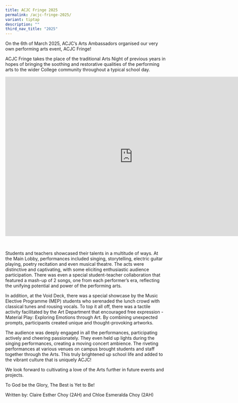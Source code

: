 ```yaml
---
title: ACJC Fringe 2025
permalink: /acjc-fringe-2025/
variant: tiptap
description: ""
third_nav_title: "2025"
---
```

<p>On the 6th of March 2025, ACJC’s Arts Ambassadors organised our very own
performing arts event, ACJC Fringe!</p>
<p>ACJC Fringe takes the place of the traditional Arts Night of previous
years in hopes of bringing the soothing and restorative qualities of the
performing arts to the wider College community throughout a typical school
day.&nbsp;&nbsp;</p>
<p></p>
<div class="iframe-wrapper">
<iframe height="500" width="800" allowfullscreen="true" frameborder="0" src="https://docs.google.com/presentation/d/e/2PACX-1vRLshlkXzNHaXTq2bbxZ7P-lLN-lb1zjHSr0CInd1Ls9qDvUwWu6y7pu_jroOuvgtbX22QA8bSrkB1b/embed?start=false&amp;loop=false&amp;delayms=3000"></iframe>
</div>
<p>
<br>
</p>
<p>Students and teachers showcased their talents in a multitude of ways.
At the Main Lobby, performances included singing, storytelling, electric
guitar playing, poetry recitation and even musical theatre. The acts were
distinctive and captivating, with some eliciting enthusiastic audience
participation. There was even a special student-teacher collaboration that
featured a mash-up of 2 songs, one from each performer’s era, reflecting
the unifying potential and power of the performing arts.&nbsp;</p>
<p>In addition, at the Void Deck, there was a special showcase by the Music
Elective Programme (MEP) students who serenaded the lunch crowd with classical
tunes and rousing vocals. To top it all off, there was a tactile activity
facilitated by the Art Department that encouraged free expression - Material
Play: Exploring Emotions through Art. By combining unexpected prompts,
participants created unique and thought-provoking artworks.</p>
<p></p>
<p>The audience was deeply engaged in all the performances, participating
actively and cheering passionately. They even held up lights during the
singing performances, creating a moving concert ambience. The riveting
performances at various venues on campus brought students and staff together
through the Arts. This truly brightened up school life and added to the
vibrant culture that is uniquely ACJC!&nbsp;</p>
<p>We look forward to cultivating a love of the Arts further in future events
and projects.&nbsp;
<br>
</p>
<p>To God be the Glory, The Best is Yet to Be!</p>
<p></p>
<p>Written by: Claire Esther Choy (2AH) and Chloe Esmeralda Choy (2AH)</p>
<p>
<br>
<br>
<br>
</p>